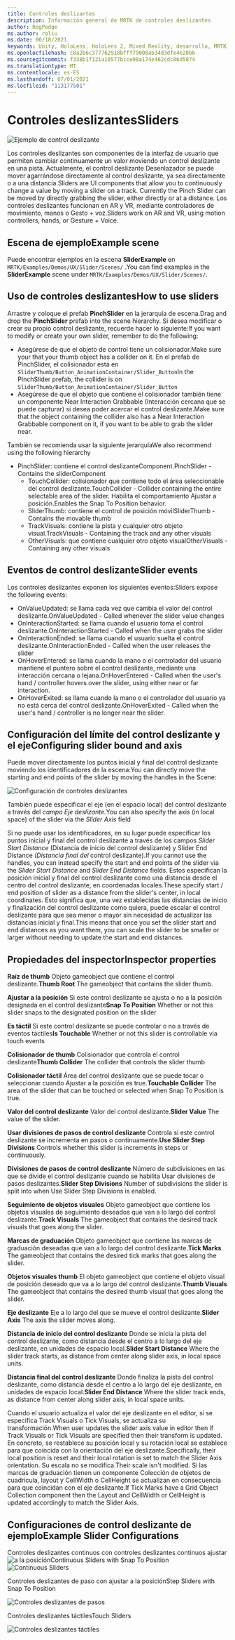 ```yaml
---
title: Controles deslizantes
description: Información general de MRTK de controles deslizantes
author: RogPodge
ms.author: roliu
ms.date: 06/18/2021
keywords: Unity, HoloLens, HoloLens 2, Mixed Reality, desarrollo, MRTK, controles deslizantes,
ms.openlocfilehash: c8a2b6c377762918bfff79008ab34d3dfe4e20bb
ms.sourcegitcommit: f338b1f121a10577bcce08a174e462cdc86d5874
ms.translationtype: MT
ms.contentlocale: es-ES
ms.lasthandoff: 07/01/2021
ms.locfileid: "113177501"
---
```

# <a name="sliders"></a><span data-ttu-id="b0bbf-104">Controles deslizantes</span><span class="sxs-lookup"><span data-stu-id="b0bbf-104">Sliders</span></span>

![Ejemplo de control deslizante](../images/slider/MRTK_UX_Slider_Main.jpg)

<span data-ttu-id="b0bbf-106">Los controles deslizantes son componentes de la interfaz de usuario que permiten cambiar continuamente un valor moviendo un control deslizante en una pista. Actualmente, el control deslizante Desenlazador se puede mover agarrándose directamente al control deslizante, ya sea directamente o a una distancia.</span><span class="sxs-lookup"><span data-stu-id="b0bbf-106">Sliders are UI components that allow you to continuously change a value by moving a slider on a track. Currently the Pinch Slider can be moved by directly grabbing the slider, either directly or at a distance.</span></span> <span data-ttu-id="b0bbf-107">Los controles deslizantes funcionan en AR y VR, mediante controladores de movimiento, manos o Gesto + voz.</span><span class="sxs-lookup"><span data-stu-id="b0bbf-107">Sliders work on AR and VR, using motion controllers, hands, or Gesture + Voice.</span></span>

## <a name="example-scene"></a><span data-ttu-id="b0bbf-108">Escena de ejemplo</span><span class="sxs-lookup"><span data-stu-id="b0bbf-108">Example scene</span></span>

<span data-ttu-id="b0bbf-109">Puede encontrar ejemplos en la escena **SliderExample** en `MRTK/Examples/Demos/UX/Slider/Scenes/` .</span><span class="sxs-lookup"><span data-stu-id="b0bbf-109">You can find examples in the **SliderExample** scene under `MRTK/Examples/Demos/UX/Slider/Scenes/`.</span></span>

## <a name="how-to-use-sliders"></a><span data-ttu-id="b0bbf-110">Uso de controles deslizantes</span><span class="sxs-lookup"><span data-stu-id="b0bbf-110">How to use sliders</span></span>

<span data-ttu-id="b0bbf-111">Arrastre y coloque el prefab **PinchSlider** en la jerarquía de escena.</span><span class="sxs-lookup"><span data-stu-id="b0bbf-111">Drag and drop the **PinchSlider** prefab into the scene hierarchy.</span></span> <span data-ttu-id="b0bbf-112">Si desea modificar o crear su propio control deslizante, recuerde hacer lo siguiente:</span><span class="sxs-lookup"><span data-stu-id="b0bbf-112">If you want to modify or create your own slider, remember to do the following:</span></span>

- <span data-ttu-id="b0bbf-113">Asegúrese de que el objeto de control tiene un colisionador.</span><span class="sxs-lookup"><span data-stu-id="b0bbf-113">Make sure your that your thumb object has a collider on it.</span></span> <span data-ttu-id="b0bbf-114">En el prefab de PinchSlider, el colisionador está en `SliderThumb/Button_AnimationContainer/Slider_Button`</span><span class="sxs-lookup"><span data-stu-id="b0bbf-114">In the PinchSlider prefab, the collider is on `SliderThumb/Button_AnimationContainer/Slider_Button`</span></span>
- <span data-ttu-id="b0bbf-115">Asegúrese de que el objeto que contiene el colisionador también tiene un componente Near Interaction Grabbable (Interacción cercana que se puede capturar) si desea poder acercar el control deslizante.</span><span class="sxs-lookup"><span data-stu-id="b0bbf-115">Make sure that the object containing the collider also has a Near Interaction Grabbable component on it, if you want to be able to grab the slider near.</span></span>

<span data-ttu-id="b0bbf-116">También se recomienda usar la siguiente jerarquía</span><span class="sxs-lookup"><span data-stu-id="b0bbf-116">We also recommend using the following hierarchy</span></span>

- <span data-ttu-id="b0bbf-117">PinchSlider: contiene el control deslizanteComponent.</span><span class="sxs-lookup"><span data-stu-id="b0bbf-117">PinchSlider - Contains the sliderComponent</span></span>
  - <span data-ttu-id="b0bbf-118">TouchCollider: colisionador que contiene todo el área seleccionable del control deslizante.</span><span class="sxs-lookup"><span data-stu-id="b0bbf-118">TouchCollider - Collider containing the entire selectable area of the slider.</span></span> <span data-ttu-id="b0bbf-119">Habilita el comportamiento Ajustar a posición.</span><span class="sxs-lookup"><span data-stu-id="b0bbf-119">Enables the Snap To Position behavior.</span></span>
  - <span data-ttu-id="b0bbf-120">SliderThumb: contiene el control de posición móvil</span><span class="sxs-lookup"><span data-stu-id="b0bbf-120">SliderThumb - Contains the movable thumb</span></span>
  - <span data-ttu-id="b0bbf-121">TrackVisuals: contiene la pista y cualquier otro objeto visual.</span><span class="sxs-lookup"><span data-stu-id="b0bbf-121">TrackVisuals - Containing the track and any other visuals</span></span>
  - <span data-ttu-id="b0bbf-122">OtherVisuals: que contiene cualquier otro objeto visual</span><span class="sxs-lookup"><span data-stu-id="b0bbf-122">OtherVisuals - Containing any other visuals</span></span>

## <a name="slider-events"></a><span data-ttu-id="b0bbf-123">Eventos de control deslizante</span><span class="sxs-lookup"><span data-stu-id="b0bbf-123">Slider events</span></span>

<span data-ttu-id="b0bbf-124">Los controles deslizantes exponen los siguientes eventos:</span><span class="sxs-lookup"><span data-stu-id="b0bbf-124">Sliders expose the following events:</span></span>

- <span data-ttu-id="b0bbf-125">OnValueUpdated: se llama cada vez que cambia el valor del control deslizante.</span><span class="sxs-lookup"><span data-stu-id="b0bbf-125">OnValueUpdated - Called whenever the slider value changes</span></span>
- <span data-ttu-id="b0bbf-126">OnInteractionStarted: se llama cuando el usuario toma el control deslizante.</span><span class="sxs-lookup"><span data-stu-id="b0bbf-126">OnInteractionStarted - Called when the user grabs the slider</span></span>
- <span data-ttu-id="b0bbf-127">OnInteractionEnded: se llama cuando el usuario suelta el control deslizante.</span><span class="sxs-lookup"><span data-stu-id="b0bbf-127">OnInteractionEnded - Called when the user releases the slider</span></span>
- <span data-ttu-id="b0bbf-128">OnHoverEntered: se llama cuando la mano o el controlador del usuario mantiene el puntero sobre el control deslizante, mediante una interacción cercana o lejana.</span><span class="sxs-lookup"><span data-stu-id="b0bbf-128">OnHoverEntered - Called when the user's hand / controller hovers over the slider, using either near or far interaction.</span></span>
- <span data-ttu-id="b0bbf-129">OnHoverExited: se llama cuando la mano o el controlador del usuario ya no está cerca del control deslizante.</span><span class="sxs-lookup"><span data-stu-id="b0bbf-129">OnHoverExited - Called when the user's hand / controller is no longer near the slider.</span></span>

## <a name="configuring-slider-bound-and-axis"></a><span data-ttu-id="b0bbf-130">Configuración del límite del control deslizante y el eje</span><span class="sxs-lookup"><span data-stu-id="b0bbf-130">Configuring slider bound and axis</span></span>

<span data-ttu-id="b0bbf-131">Puede mover directamente los puntos inicial y final del control deslizante moviendo los identificadores de la escena:</span><span class="sxs-lookup"><span data-stu-id="b0bbf-131">You can directly move the starting and end points of the slider by moving the handles in the Scene:</span></span>

![Configuración de controles deslizantes](../images/sliders/MRTK_Sliders_Setup.png)

<span data-ttu-id="b0bbf-133">También puede especificar el eje (en el espacio local) del control deslizante a través del _campo Eje deslizante._</span><span class="sxs-lookup"><span data-stu-id="b0bbf-133">You can also specify the axis (in local space) of the slider via the _Slider Axis_ field</span></span>

<span data-ttu-id="b0bbf-134">Si no puede usar los identificadores, en su lugar puede especificar los puntos inicial y final del control deslizante a través de los campos _Slider Start Distance_ (Distancia de inicio del control deslizante) y Slider End Distance _(Distancia final del_ control deslizante).</span><span class="sxs-lookup"><span data-stu-id="b0bbf-134">If you cannot use the handles, you can instead specify the start and end points of the slider via the _Slider Start Distance_ and _Slider End Distance_ fields.</span></span> <span data-ttu-id="b0bbf-135">Estos especifican la posición inicial y final del control deslizante como una distancia desde el centro del control deslizante, en coordenadas locales.</span><span class="sxs-lookup"><span data-stu-id="b0bbf-135">These specify start / end position of slider as a distance from the slider's center, in local coordinates.</span></span> <span data-ttu-id="b0bbf-136">Esto significa que, una vez establecidas las distancias de inicio y finalización del control deslizante como quiera, puede escalar el control deslizante para que sea menor o mayor sin necesidad de actualizar las distancias inicial y final.</span><span class="sxs-lookup"><span data-stu-id="b0bbf-136">This means that once you set the slider start and end distances as you want them, you can scale the slider to be smaller or larger without needing to update the start and end distances.</span></span>

## <a name="inspector-properties"></a><span data-ttu-id="b0bbf-137">Propiedades del inspector</span><span class="sxs-lookup"><span data-stu-id="b0bbf-137">Inspector properties</span></span>

<span data-ttu-id="b0bbf-138">**Raíz de thumb** Objeto gameobject que contiene el control deslizante.</span><span class="sxs-lookup"><span data-stu-id="b0bbf-138">**Thumb Root** The gameobject that contains the slider thumb.</span></span>

<span data-ttu-id="b0bbf-139">**Ajustar a la posición** Si este control deslizante se ajusta o no a la posición designada en el control deslizante</span><span class="sxs-lookup"><span data-stu-id="b0bbf-139">**Snap To Position** Whether or not this slider snaps to the designated position on the slider</span></span>

<span data-ttu-id="b0bbf-140">**Es táctil** Si este control deslizante se puede controlar o no a través de eventos táctiles</span><span class="sxs-lookup"><span data-stu-id="b0bbf-140">**Is Touchable** Whether or not this slider is controllable via touch events</span></span>

<span data-ttu-id="b0bbf-141">**Colisionador de thumb** Colisionador que controla el control deslizante</span><span class="sxs-lookup"><span data-stu-id="b0bbf-141">**Thumb Collider** The collider that controls the slider thumb</span></span>

<span data-ttu-id="b0bbf-142">**Colisionador táctil** Área del control deslizante que se puede tocar o seleccionar cuando Ajustar a la posición es true.</span><span class="sxs-lookup"><span data-stu-id="b0bbf-142">**Touchable Collider** The area of the slider that can be touched or selected when Snap To Position is true.</span></span>

<span data-ttu-id="b0bbf-143">**Valor del control deslizante** Valor del control deslizante.</span><span class="sxs-lookup"><span data-stu-id="b0bbf-143">**Slider Value** The value of the slider.</span></span>

<span data-ttu-id="b0bbf-144">**Usar divisiones de pasos de control deslizante** Controla si este control deslizante se incrementa en pasos o continuamente.</span><span class="sxs-lookup"><span data-stu-id="b0bbf-144">**Use Slider Step Divisions** Controls whether this slider is increments in steps or continuously.</span></span>

<span data-ttu-id="b0bbf-145">**Divisiones de pasos de control deslizante** Número de subdivisiones en las que se divide el control deslizante cuando se habilita Usar divisiones de pasos deslizantes.</span><span class="sxs-lookup"><span data-stu-id="b0bbf-145">**Slider Step Divisions** Number of subdivisions the slider is split into when Use Slider Step Divisions is enabled.</span></span>

<span data-ttu-id="b0bbf-146">**Seguimiento de objetos visuales** Objeto gameobject que contiene los objetos visuales de seguimiento deseados que van a lo largo del control deslizante.</span><span class="sxs-lookup"><span data-stu-id="b0bbf-146">**Track Visuals** The gameobject that contains the desired track visuals that goes along the slider.</span></span>

<span data-ttu-id="b0bbf-147">**Marcas de graduación** Objeto gameobject que contiene las marcas de graduación deseadas que van a lo largo del control deslizante.</span><span class="sxs-lookup"><span data-stu-id="b0bbf-147">**Tick Marks** The gameobject that contains the desired tick marks that goes along the slider.</span></span>

<span data-ttu-id="b0bbf-148">**Objetos visuales thumb** El objeto gameobject que contiene el objeto visual de posición deseado que va a lo largo del control deslizante.</span><span class="sxs-lookup"><span data-stu-id="b0bbf-148">**Thumb Visuals** The gameobject that contains the desired thumb visual that goes along the slider.</span></span>

<span data-ttu-id="b0bbf-149">**Eje deslizante** Eje a lo largo del que se mueve el control deslizante.</span><span class="sxs-lookup"><span data-stu-id="b0bbf-149">**Slider Axis** The axis the slider moves along.</span></span>

<span data-ttu-id="b0bbf-150">**Distancia de inicio del control deslizante** Donde se inicia la pista del control deslizante, como distancia desde el centro a lo largo del eje deslizante, en unidades de espacio local.</span><span class="sxs-lookup"><span data-stu-id="b0bbf-150">**Slider Start Distance** Where the slider track starts, as distance from center along slider axis, in local space units.</span></span>

<span data-ttu-id="b0bbf-151">**Distancia final del control deslizante** Donde finaliza la pista del control deslizante, como distancia desde el centro a lo largo del eje deslizante, en unidades de espacio local.</span><span class="sxs-lookup"><span data-stu-id="b0bbf-151">**Slider End Distance** Where the slider track ends, as distance from center along slider axis, in local space units.</span></span>

<span data-ttu-id="b0bbf-152">Cuando el usuario actualiza el valor del eje deslizante en el editor, si se especifica Track Visuals o Tick Visuals, se actualiza su transformación.</span><span class="sxs-lookup"><span data-stu-id="b0bbf-152">When user updates the slider axis value in editor then if Track Visuals or Tick Visuals are specified then their transform is updated.</span></span>
<span data-ttu-id="b0bbf-153">En concreto, se restablece su posición local y su rotación local se establece para que coincida con la orientación del eje deslizante.</span><span class="sxs-lookup"><span data-stu-id="b0bbf-153">Specifically, their local position is reset and their local rotation is set to match the Slider Axis orientation.</span></span>
<span data-ttu-id="b0bbf-154">Su escala no se modifica.</span><span class="sxs-lookup"><span data-stu-id="b0bbf-154">Their scale isn't modified.</span></span>
<span data-ttu-id="b0bbf-155">Si las marcas de graduación tienen un componente Colección de objetos de cuadrícula, layout y CellWidth o CellHeight se actualizan en consecuencia para que coincidan con el eje deslizante.</span><span class="sxs-lookup"><span data-stu-id="b0bbf-155">If Tick Marks have a Grid Object Collection component then the Layout and CellWidth or CellHeight is updated accordingly to match the Slider Axis.</span></span>

## <a name="example-slider-configurations"></a><span data-ttu-id="b0bbf-156">Configuraciones de control deslizante de ejemplo</span><span class="sxs-lookup"><span data-stu-id="b0bbf-156">Example Slider Configurations</span></span>

<span data-ttu-id="b0bbf-157">Controles deslizantes continuos con controles deslizantes continuos ajustar ![ a la posición](https://user-images.githubusercontent.com/39840334/122488212-d410a400-cf91-11eb-8d31-fc7584ddc465.gif)</span><span class="sxs-lookup"><span data-stu-id="b0bbf-157">Continuous Sliders with Snap To Position ![Continuous Sliders](https://user-images.githubusercontent.com/39840334/122488212-d410a400-cf91-11eb-8d31-fc7584ddc465.gif)</span></span>

<span data-ttu-id="b0bbf-158">Controles deslizantes de paso con ajustar a la posición</span><span class="sxs-lookup"><span data-stu-id="b0bbf-158">Step Sliders with Snap To Position</span></span>

![Controles deslizantes de pasos](https://user-images.githubusercontent.com/39840334/122488226-dc68df00-cf91-11eb-9459-89655bbb054d.gif)

<span data-ttu-id="b0bbf-160">Controles deslizantes táctiles</span><span class="sxs-lookup"><span data-stu-id="b0bbf-160">Touch Sliders</span></span>

![Controles deslizantes táctiles](https://user-images.githubusercontent.com/39840334/122488221-d8d55800-cf91-11eb-91a1-bb12debe2797.gif)
